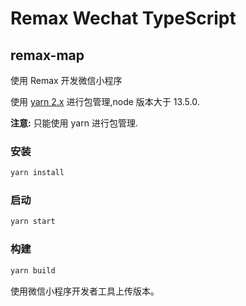 # Remax Wechat TypeScript

## remax-map

使用 Remax 开发微信小程序

使用 [yarn 2.x](https://yarnpkg.com/) 进行包管理,node 版本大于 13.5.0.

**注意:** 只能使用 yarn 进行包管理.

### 安装

```bash
yarn install
```

### 启动

```bash
yarn start
```

### 构建

```bash
yarn build
```

使用微信小程序开发者工具上传版本。
